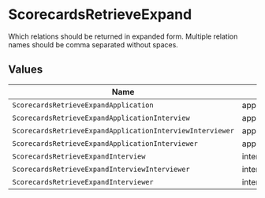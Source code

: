 # ScorecardsRetrieveExpand

Which relations should be returned in expanded form. Multiple relation names should be comma separated without spaces.


## Values

| Name                                                      | Value                                                     |
| --------------------------------------------------------- | --------------------------------------------------------- |
| `ScorecardsRetrieveExpandApplication`                     | application                                               |
| `ScorecardsRetrieveExpandApplicationInterview`            | application,interview                                     |
| `ScorecardsRetrieveExpandApplicationInterviewInterviewer` | application,interview,interviewer                         |
| `ScorecardsRetrieveExpandApplicationInterviewer`          | application,interviewer                                   |
| `ScorecardsRetrieveExpandInterview`                       | interview                                                 |
| `ScorecardsRetrieveExpandInterviewInterviewer`            | interview,interviewer                                     |
| `ScorecardsRetrieveExpandInterviewer`                     | interviewer                                               |
